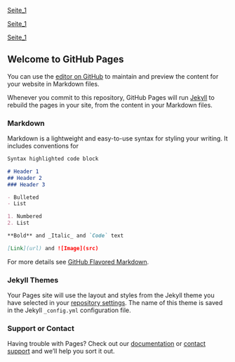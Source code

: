 
[Seite_1](https://github.com/DoreenStoewe/stoewe.github.io/blob/master/docs/1.md)

[Seite_1](https://github.com/DoreenStoewe/stoewe.github.io/blob/master/docs/1.md)

[Seite_1](https://github.com/DoreenStoewe/stoewe.github.io/blob/master/docs/1.md)


## Welcome to GitHub Pages

You can use the [editor on GitHub](https://github.com/DoreenStoewe/stoewe.github.io/edit/master/docs/index.md) to maintain and preview the content for your website in Markdown files.

Whenever you commit to this repository, GitHub Pages will run [Jekyll](https://jekyllrb.com/) to rebuild the pages in your site, from the content in your Markdown files.

### Markdown

Markdown is a lightweight and easy-to-use syntax for styling your writing. It includes conventions for

```markdown
Syntax highlighted code block

# Header 1
## Header 2
### Header 3

- Bulleted
- List

1. Numbered
2. List

**Bold** and _Italic_ and `Code` text

[Link](url) and ![Image](src)
```

For more details see [GitHub Flavored Markdown](https://guides.github.com/features/mastering-markdown/).

### Jekyll Themes

Your Pages site will use the layout and styles from the Jekyll theme you have selected in your [repository settings](https://github.com/DoreenStoewe/stoewe.github.io/settings). The name of this theme is saved in the Jekyll `_config.yml` configuration file.

### Support or Contact

Having trouble with Pages? Check out our [documentation](https://docs.github.com/categories/github-pages-basics/) or [contact support](https://github.com/contact) and we’ll help you sort it out.
